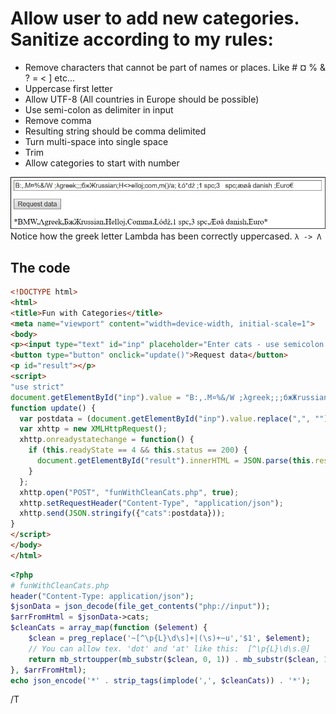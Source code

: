 # Allow user to add new categories. Sanitize according to my rules:

* Remove characters that cannot be part of names or places. Like # ¤ % & ? = < ] etc...
* Uppercase first letter
* Allow UTF-8 (All countries in Europe should be possible)
* Use semi-colon as delimiter in input
* Remove comma
* Resulting string should be comma delimited
* Turn multi-space into single space
* Trim
* Allow categories to start with number

![From dirty to clean](https://github.com/ThorkilG12/HTML-and-PHP/blob/master/Fun%20with%20Clean%20Categories/p1.jpg "From Dirty to Clean and Delimited")
Notice how the greek letter Lambda has been correctly uppercased. `λ -> Λ`

## The code
```html
<!DOCTYPE html>
<html>
<title>Fun with Categories</title>
<meta name="viewport" content="width=device-width, initial-scale=1">
<body>
<p><input type="text" id="inp" placeholder="Enter cats - use semicolon as delimiter" size="100"></p>
<button type="button" onclick="update()">Request data</button>
<p id="result"></p>
<script>
"use strict"
document.getElementById("inp").value = "B:,.M¤%&/W ;λgreek;;;бжЖrussian;H<>ell\oj;com,m()/a; Łó*dź ;1 spc;3   spc;æøå danish ;Euro€ "
function update() {
  var postdata = (document.getElementById("inp").value.replace(",", "").split(';').filter(Boolean)).map(s => s.trim());
  var xhttp = new XMLHttpRequest();
  xhttp.onreadystatechange = function() {
    if (this.readyState == 4 && this.status == 200) {
      document.getElementById("result").innerHTML = JSON.parse(this.responseText);
    }
  };
  xhttp.open("POST", "funWithCleanCats.php", true);
  xhttp.setRequestHeader("Content-Type", "application/json"); 
  xhttp.send(JSON.stringify({"cats":postdata}));
}
</script>
</body>
</html>
```
```php
<?php
# funWithCleanCats.php
header("Content-Type: application/json"); 
$jsonData = json_decode(file_get_contents("php://input"));
$arrFromHtml = $jsonData->cats;
$cleanCats = array_map(function ($element) { 
	$clean = preg_replace('~[^\p{L}\d\s]+|(\s)+~u','$1', $element);
	// You can allow tex. 'dot' and 'at' like this:  [^\p{L}\d\s.@]
	return mb_strtoupper(mb_substr($clean, 0, 1)) . mb_substr($clean, 1);
}, $arrFromHtml);
echo json_encode('*' . strip_tags(implode(',', $cleanCats)) . '*');
```
/T

